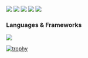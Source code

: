 ![](http://github-profile-summary-cards.vercel.app/api/cards/profile-details?username=kazuki47&theme=dracula)
![](http://github-profile-summary-cards.vercel.app/api/cards/repos-per-language?username=kazuki47&theme=dracula)
![](http://github-profile-summary-cards.vercel.app/api/cards/most-commit-language?username=kazuki47&theme=dracula)
![](http://github-profile-summary-cards.vercel.app/api/cards/stats?username=kazuki47&theme=dracula)
![](http://github-profile-summary-cards.vercel.app/api/cards/productive-time?username=kazuki47&theme=dracula&utcOffset=9)

### Languages & Frameworks
![](https://skillicons.dev/icons?i=go,js,ts,vue,html,css,react,nextjs,nuxtjs,express)



[![trophy](https://github-profile-trophy.vercel.app/?username=kazuki47&thema=dracula&margin-w=15&column=7&title=MultiLanguage,Followers,Commits,PullRequest,Repositories,Issues,Experience)](https://github.com/ryo-ma/github-profile-trophy)
